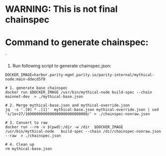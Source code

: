 # WARNING: This is not final chainspec 
# Command to generate chainspec:
`
 1. Run following script to generate chainspec.json:
```
DOCKER_IMAGE=harbor.parity-mgmt.parity.io/parity-internal/mythical-node:main-ddecd5f0

# 1. generate base chainspec  
docker run $DOCKER_IMAGE /usr/bin/mythical-node build-spec --chain mainnet-dev  > ./mythical-base.json

# 2. Merge mythical-base.json and mythical-override.json
jq  -s '.[0] * .[1]'  mythical-base.json mythical-override.json | sed 's/1e+27/1000000000000000000000000000/' > ./chainspec-nonraw.json

# 3. Convert to raw 
docker run --rm -v $(pwd):/dir -w /dir  $DOCKER_IMAGE  /usr/bin/mythical-node   build-spec --chain /dir/chainspec-nonraw.json --raw  > ./chainspec.json

# 4. Clean up
rm mythical-base.json
```
